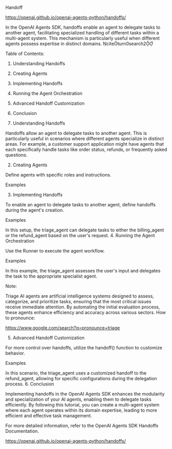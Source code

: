 Handoff

https://openai.github.io/openai-agents-python/handoffs/

In the OpenAI Agents SDK, handoffs enable an agent to delegate tasks to another agent, facilitating specialized handling of different tasks within a multi-agent system. This mechanism is particularly useful when different agents possess expertise in distinct domains. citeturn0search2

Table of Contents:

1.    Understanding Handoffs
2.    Creating Agents
3.    Implementing Handoffs
4.    Running the Agent Orchestration
5.    Advanced Handoff Customization
6.    Conclusion

1. Understanding Handoffs

Handoffs allow an agent to delegate tasks to another agent. This is particularly useful in scenarios where different agents specialize in distinct areas. For example, a customer support application might have agents that each specifically handle tasks like order status, refunds, or frequently asked questions.

2. Creating Agents

Define agents with specific roles and instructions.

Examples

3. Implementing Handoffs

To enable an agent to delegate tasks to another agent, define handoffs during the agent's creation.

Examples

In this setup, the triage_agent can delegate tasks to either the billing_agent or the refund_agent based on the user's request.
4. Running the Agent Orchestration

Use the Runner to execute the agent workflow.

Examples

In this example, the triage_agent assesses the user's input and delegates the task to the appropriate specialist agent.

Note:

Triage AI agents are artificial intelligence systems designed to assess, categorize, and prioritize tasks, ensuring that the most critical issues receive immediate attention. By automating the initial evaluation process, these agents enhance efficiency and accuracy across various sectors. How to pronounce:

https://www.google.com/search?q=pronounce+triage

5. Advanced Handoff Customization

For more control over handoffs, utilize the handoff() function to customize behavior.

Examples


In this scenario, the triage_agent uses a customized handoff to the refund_agent, allowing for specific configurations during the delegation process.
6. Conclusion

Implementing handoffs in the OpenAI Agents SDK enhances the modularity and specialization of your AI agents, enabling them to delegate tasks efficiently. By following this tutorial, you can create a multi-agent system where each agent operates within its domain expertise, leading to more efficient and effective task management.

For more detailed information, refer to the OpenAI Agents SDK Handoffs Documentation.

https://openai.github.io/openai-agents-python/handoffs/

